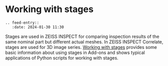 # Working with stages

```{eval-rst}
.. feed-entry::
   :date: 2024-01-30 11:30
```

Stages are used in ZEISS INSPECT for comparing inspection results of the same nominal part but different actual meshes. In ZEISS INSPECT Correlate, stages are used for 3D image series. [Working with stages](../howtos/stages/stages.md) provides some basic information about using stages in Add-ons and shows typical applications of Python scripts for working with stages.